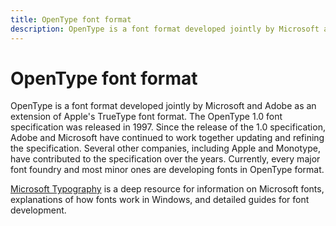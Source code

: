 ```yaml
---
title: OpenType font format
description: OpenType is a font format developed jointly by Microsoft and Adobe as an extension of Apple's TrueType font format. Since that time Adobe and Microsoft have continued to work together updating and refining the specification.
---
```

# OpenType font format

OpenType is a font format developed jointly by Microsoft and Adobe as an extension of Apple's TrueType font format.
The OpenType 1.0 font specification was released in 1997.
Since the release of the 1.0 specification, Adobe and Microsoft have continued to work together updating and refining the specification.
Several other companies, including Apple and Monotype, have contributed to the specification over the years.
Currently, every major font foundry and most minor ones are developing fonts in OpenType format.

[Microsoft Typography](/typography) is a deep resource for information on Microsoft fonts, explanations of how fonts work in Windows, and detailed guides for font development.
